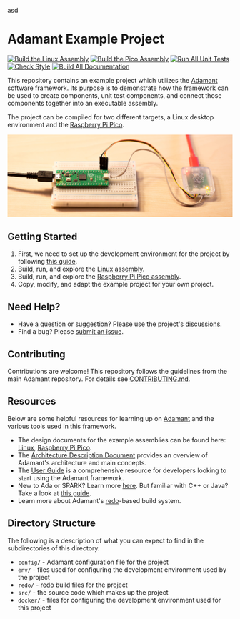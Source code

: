 asd
# Adamant Example Project

[![Build the Linux Assembly](https://github.com/lasp/adamant_example/actions/workflows/build_linux.yml/badge.svg)](https://github.com/lasp/adamant_example/actions/workflows/build_linux.yml)
[![Build the Pico Assembly](https://github.com/lasp/adamant_example/actions/workflows/build_pico.yml/badge.svg)](https://github.com/lasp/adamant_example/actions/workflows/build_pico.yml)
[![Run All Unit Tests](https://github.com/lasp/adamant_example/actions/workflows/test_all.yml/badge.svg)](https://github.com/lasp/adamant_example/actions/workflows/test_all.yml)
[![Check Style](https://github.com/lasp/adamant_example/actions/workflows/style_all.yml/badge.svg)](https://github.com/lasp/adamant_example/actions/workflows/styl_all.yml)
[![Build All Documentation](https://github.com/lasp/adamant_example/actions/workflows/publish_all.yml/badge.svg)](https://github.com/lasp/adamant_example/actions/workflows/publish_all.yml)

This repository contains an example project which utilizes the [Adamant](https://github.com/lasp/adamant) software framework. Its purpose is to demonstrate how the framework can be used to create components, unit test components, and connect those components together into an executable assembly.

The project can be compiled for two different targets, a Linux desktop environment and the [Raspberry Pi Pico](https://www.raspberrypi.com/products/raspberry-pi-pico/).

![`Adamant on the Raspberry Pi Pico`](src/assembly/pico/main/img/pico.jpg "Adamant on the Raspberry Pi Pico")

## Getting Started

 1. First, we need to set up the development environment for the project by following [this guide](docker/README.md).
 2. Build, run, and explore the [Linux assembly](src/assembly/linux/main/README.md).
 3. Build, run, and explore the [Raspberry Pi Pico assembly](src/assembly/pico/main/README.md).
 4. Copy, modify, and adapt the example project for your own project.

## Need Help?

 * Have a question or suggestion? Please use the project's [discussions](https://github.com/lasp/adamant_example/discussions).
 * Find a bug? Please [submit an issue](https://github.com/lasp/adamant_example/issues).

## Contributing

Contributions are welcome! This repository follows the guidelines from the main Adamant repository. For details see [CONTRIBUTING.md](https://github.com/lasp/adamant/blob/main/CONTRIBUTING.md).

## Resources

Below are some helpful resources for learning up on [Adamant](https://github.com/lasp/adamant) and the various tools used in this framework.

 * The design documents for the example assemblies can be found here: [Linux](src/assembly/linux/doc/linux_example.pdf), [Raspberry Pi Pico](src/assembly/pico/doc/pico_example.pdf).
 * The [Architecture Description Document](https://github.com/lasp/adamant/blob/main/doc/architecture_description_document/architecture_description_document.pdf) provides an overview of Adamant's architecture and main concepts.
 * The [User Guide](https://github.com/lasp/adamant/blob/main/doc/user_guide/user_guide.pdf) is a comprehensive resource for developers looking to start using the Adamant framework.
 * New to Ada or SPARK? Learn more [here](https://learn.adacore.com/). But familiar with C++ or Java? Take a look at [this guide](https://learn.adacore.com/courses/Ada_For_The_CPP_Java_Developer/index.html).
 * Learn more about Adamant's [redo](https://github.com/dinkelk/redo)-based build system.

## Directory Structure

The following is a description of what you can expect to find in the subdirectories of this directory.

 * `config/` - Adamant configuration file for the project
 * `env/` - files used for configuring the development environment used by the project
 * `redo/` - [redo](https://github.com/dinkelk/redo) build files for the project
 * `src/` - the source code which makes up the project
 * `docker/` - files for configuring the development environment used for this project
